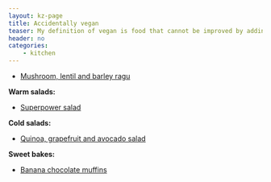 ```yaml
---
layout: kz-page
title: Accidentally vegan
teaser: My definition of vegan is food that cannot be improved by adding dairy or other animal-derived products.
header: no
categories:
    - kitchen
---
```


* [Mushroom, lentil and barley ragu](/kitchen/mushroom-lentil-barley-ragu/)

**Warm salads:**
* [Superpower salad](/kitchen/superpower-salad/)

**Cold salads:**
* [Quinoa, grapefruit and avocado salad](/kitchen/quinoa-grapefruit-avo-salad/)

**Sweet bakes:**
* [Banana chocolate muffins](/kitchen/banana-chocolate-muffins/) 
